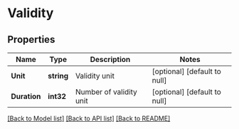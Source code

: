 # Validity

## Properties
Name | Type | Description | Notes
------------ | ------------- | ------------- | -------------
**Unit** | **string** | Validity unit | [optional] [default to null]
**Duration** | **int32** | Number of validity unit | [optional] [default to null]

[[Back to Model list]](../README.md#documentation-for-models) [[Back to API list]](../README.md#documentation-for-api-endpoints) [[Back to README]](../README.md)

